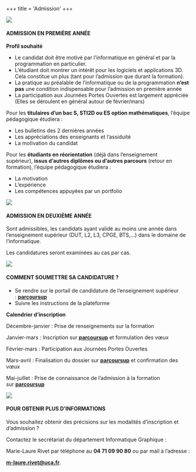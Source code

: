 +++
title = 'Admission'
+++


 ![](https://ig.iut-clermont.fr/wp-content/uploads/sites/3/2021/03/icon-ig-petit.png)

#### **ADMISSION EN PREMIÈRE ANNÉE**

**Profil souhaité**

*   Le candidat doit être motivé par l’informatique en général et par la programmation en particulier.
*   L’étudiant doit montrer un intérêt pour les logiciels et applications 3D. Cela constitue un plus (tant pour l’admission que durant la formation).
*   La pratique au préalable de l’informatique ou de la programmation **n’est pas** une condition indispensable pour l’admission en première année
*   La participation aux Journées Portes Ouvertes est largement appréciée (Elles se déroulent en général autour de février/mars)

Pour les **titulaires d’un bac S, STI2D ou ES option mathématiques**, l’équipe pédagogique étudiera :

*   Les bulletins des 2 dernières années
*   Les appréciations des enseignants et l’assiduité
*   La motivation du candidat

Pour les **étudiants en réorientation** (déjà dans l’enseignement supérieur), **issus d’autres diplômes ou d’autres parcours** (retour en formation), l’équipe pédagogique étudiera :

*   La motivation
*   L’expérience
*   Les compétences appuyées par un portfolio

 ![](https://ig.iut-clermont.fr/wp-content/uploads/sites/3/2021/03/icon-ig-petit.png)

#### **ADMISSION EN DEUXIÈME ANNÉE**

Sont admissibles, les candidats ayant validé au moins une année dans l’enseignement supérieur (DUT, L2, L3, CPGE, BTS,…) dans le domaine de l’informatique.

Les candidatures seront examinées au cas par cas.

  

![](https://ig.iut-clermont.fr/wp-content/uploads/sites/3/2021/03/icon-ig-petit.png)

#### **COMMENT SOUMETTRE SA CANDIDATURE ?**

*   Se rendre sur le portail de candidature de l’enseignement supérieur : [**parcoursup**](https://www.parcoursup.fr/)
*   Suivre les instructions de la plateforme

**Calendrier d’inscription**

Décembre-janvier : Prise de renseignements sur la formation

Janvier-mars : Inscription sur [**parcoursup**](https://www.parcoursup.fr/) et formulation des vœux

Février-mars : Participation aux Journées Portes Ouvertes

Mars-avril : Finalisation du dossier sur [**parcoursup**](https://www.parcoursup.fr/) et confirmation des vœux

Mai-juillet : Prise de connaissance de l’admission à la formation sur [**parcoursup**](https://www.parcoursup.fr/)

 ![](https://ig.iut-clermont.fr/wp-content/uploads/sites/3/2021/03/icon-ig-petit.png)

#### **POUR OBTENIR PLUS D’INFORMATIONS**

Vous souhaitez obtenir des précisions sur les modalités d’inscription et d’admission ?

 Contactez le secrétariat du département Informatique Graphique :

 Marie-Laure Rivet par téléphone au **04 71 09 90 80** ou par mail à l’adresse : 
 
 **m-laure.rivet@uca.fr**.